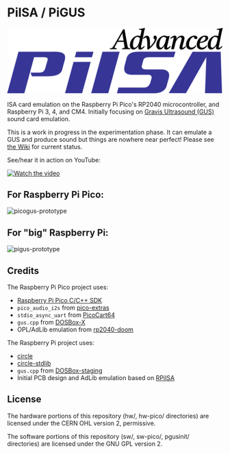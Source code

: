 # PiISA / PiGUS

![PiISA Logo](piisa-logo.svg)

ISA card emulation on the Raspberry Pi Pico's RP2040 microcontroller, and Raspberry Pi 3, 4, and CM4. Initially focusing on [Gravis Ultrasound (GUS)](https://en.wikipedia.org/wiki/Gravis_Ultrasound) sound card emulation.

This is a work in progress in the experimentation phase. It can emulate a GUS and produce sound but things are nowhere near perfect! Please see [the Wiki](https://github.com/polpo/pigus/wiki) for current status.

See/hear it in action on YouTube:

[![Watch the video](https://img.youtube.com/vi/rZopvkDTv08/default.jpg)](https://youtu.be/rZopvkDTv08)

## For Raspberry Pi Pico:

![picogus-prototype](https://user-images.githubusercontent.com/1544908/182006174-71a1792d-ac5b-4c2b-8e61-94a05a0ef55c.jpg)

## For "big" Raspberry Pi:

![pigus-prototype](https://user-images.githubusercontent.com/1544908/182006165-61aa58a7-d336-4c86-becf-883b1548bee1.jpg)

## Credits

The Raspberry Pi Pico project uses:

* [Raspberry Pi Pico C/C++ SDK](https://github.com/raspberrypi/pico-sdk)
* `pico_audio_i2s` from [pico-extras](https://github.com/raspberrypi/pico-extras)
* `stdio_async_uart` from [PicoCart64](https://github.com/kbeckmann/PicoCart64)
* `gus.cpp` from [DOSBox-X](https://github.com/joncampbell123/dosbox-x)
* OPL/AdLib emulation from [rp2040-doom](https://github.com/kilograham/rp2040-doom)

The Raspberry Pi project uses:

* [circle](https://github.com/rsta2/circle) 
* [circle-stdlib](https://github.com/smuehlst/circle-stdlib)
* `gus.cpp` from [DOSBox-staging](https://github.com/dosbox-staging/dosbox-staging)
* Initial PCB design and AdLib emulation based on [RPiISA](https://github.com/eigenco/RPiISA)

## License

The hardware portions of this repository (hw/, hw-pico/ directories) are licensed under the CERN OHL version 2, permissive.

The software portions of this repository (sw/, sw-pico/, pgusinit/ directories) are licensed under the GNU GPL version 2.
